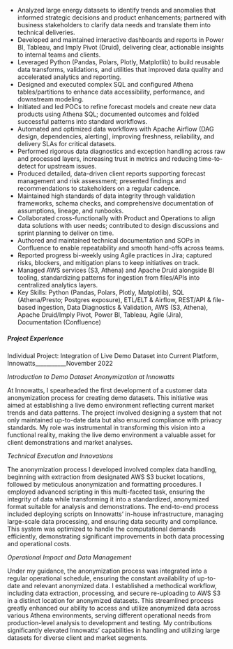 -	Analyzed large energy datasets to identify trends and anomalies that informed strategic decisions and product enhancements; partnered with business stakeholders to clarify data needs and translate them into technical deliveries.
-	Developed and maintained interactive dashboards and reports in Power BI, Tableau, and Imply Pivot (Druid), delivering clear, actionable insights to internal teams and clients.
-	Leveraged Python (Pandas, Polars, Plotly, Matplotlib) to build reusable data transforms, validations, and utilities that improved data quality and accelerated analytics and reporting.
-	Designed and executed complex SQL and configured Athena tables/partitions to enhance data accessibility, performance, and downstream modeling.
-	Initiated and led POCs to refine forecast models and create new data products using Athena SQL; documented outcomes and folded successful patterns into standard workflows.
-	Automated and optimized data workflows with Apache Airflow (DAG design, dependencies, alerting), improving freshness, reliability, and delivery SLAs for critical datasets.
-	Performed rigorous data diagnostics and exception handling across raw and processed layers, increasing trust in metrics and reducing time-to-detect for upstream issues.
-	Produced detailed, data-driven client reports supporting forecast management and risk assessment; presented findings and recommendations to stakeholders on a regular cadence.
-	Maintained high standards of data integrity through validation frameworks, schema checks, and comprehensive documentation of assumptions, lineage, and runbooks.
-	Collaborated cross-functionally with Product and Operations to align data solutions with user needs; contributed to design discussions and sprint planning to deliver on time.
-	Authored and maintained technical documentation and SOPs in Confluence to enable repeatability and smooth hand-offs across teams.
-	Reported progress bi-weekly using Agile practices in Jira; captured risks, blockers, and mitigation plans to keep initiatives on track.
-	Managed AWS services (S3, Athena) and Apache Druid alongside BI tooling, standardizing patterns for ingestion from files/APIs into centralized analytics layers.
-	Key Skills: Python (Pandas, Polars, Plotly, Matplotlib), SQL (Athena/Presto; Postgres exposure), ETL/ELT & Airflow, REST/API & file-based ingestion, Data Diagnostics & Validation, AWS (S3, Athena), Apache Druid/Imply Pivot, Power BI, Tableau, Agile (Jira), Documentation (Confluence)


##### Project Experience
Individual Project: Integration of Live Demo Dataset into Current Platform, Innowatts___________November 2022

*Introduction to Demo Dataset Anonymization at Innowatts*

At Innowatts, I spearheaded the first development of a customer data anonymization process for creating demo datasets. This initiative was aimed at establishing a live demo environment reflecting current market trends and data patterns. The project involved designing a system that not only maintained up-to-date data but also ensured compliance with privacy standards. My role was instrumental in transforming this vision into a functional reality, making the live demo environment a valuable asset for client demonstrations and market analyses.

*Technical Execution and Innovations*

The anonymization process I developed involved complex data handling, beginning with extraction from designated AWS S3 bucket locations, followed by meticulous anonymization and formatting procedures. I employed advanced scripting in this multi-faceted task, ensuring the integrity of data while transforming it into a standardized, anonymized format suitable for analysis and demonstrations. The end-to-end process included deploying scripts on Innowatts’ in-house infrastructure, managing large-scale data processing, and ensuring data security and compliance. This system was optimized to handle the computational demands efficiently, demonstrating significant improvements in both data processing and operational costs.

*Operational Impact and Data Management*

Under my guidance, the anonymization process was integrated into a regular operational schedule, ensuring the constant availability of up-to-date and relevant anonymized data. I established a methodical workflow, including data extraction, processing, and secure re-uploading to AWS S3 in a distinct location for anonymized datasets. This streamlined process greatly enhanced our ability to access and utilize anonymized data across various Athena environments, serving different operational needs from production-level analysis to development and testing. My contributions significantly elevated Innowatts’ capabilities in handling and utilizing large datasets for diverse client and market segments.
